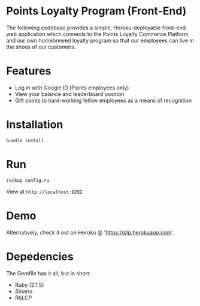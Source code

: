 # Points Loyalty Program (Front-End)

The following codebase provides a simple, Heroku-deployable front-end web application which connects to the Points Loyalty Commerce Platform and our own homebrewed loyalty program so that our employees can live in the shoes of our customers.

# Features

* Log in with Google ID (Points employees only)
* View your balance and leaderboard position
* Gift points to hard-working fellow employees as a means of recognition

# Installation

`bundle install`

# Run

`rackup config.ru`

View at `http://localhost:9292`

# Demo

Alternatively, check it out on Heroku @ 'https://plp.herokuapp.com'.

# Depedencies

The Gemfile has it all, but in short:

* Ruby (2.1.5)
* Sinatra
* RbLCP

